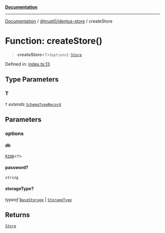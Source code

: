 [**Documentation**](../../../README.md)

***

[Documentation](../../../README.md) / [@trust0/identus-store](../README.md) / createStore

# Function: createStore()

> **createStore**\<`T`\>(`options`): [`Store`](https://github.com/hyperledger-identus/sdk-ts/blob/main/docs/sdk/modules.md)

Defined in: [index.ts:13](https://github.com/trust0-project/identus/blob/4f0e7be790f57d58e6788f04401f69112e86727e/packages/identus-store/src/index.ts#L13)

## Type Parameters

### T

`T` *extends* [`SchemaTypeRecord`](https://github.com/trust0-project/RIDB/blob/main/docs/%40trust0/ridb-core/type-aliases/SchemaTypeRecord.md)

## Parameters

### options

#### db

[`RIDB`](https://github.com/trust0-project/RIDB/blob/main/docs/%40trust0/ridb/classes/RIDB.md)\<`T`\>

#### password?

`string`

#### storageType?

*typeof* [`BaseStorage`](https://github.com/trust0-project/RIDB/blob/main/docs/%40trust0/ridb-core/classes/BaseStorage.md) \| [`StorageType`](https://github.com/trust0-project/RIDB/blob/main/docs/%40trust0/ridb/enumerations/StorageType.md)

## Returns

[`Store`](https://github.com/hyperledger-identus/sdk-ts/blob/main/docs/sdk/modules.md)
